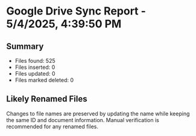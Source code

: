 # Google Drive Sync Report - 5/4/2025, 4:39:50 PM

## Summary

- Files found: 525
- Files inserted: 0
- Files updated: 0
- Files marked deleted: 0

## Likely Renamed Files

Changes to file names are preserved by updating the name while keeping the same ID and document information.
Manual verification is recommended for any renamed files.

